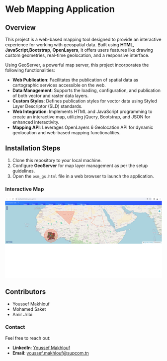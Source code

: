 # Web Mapping Application  

## Overview  
This project is a web-based mapping tool designed to provide an interactive experience for working with geospatial data. Built using **HTML**, **JavaScript**,**Bootstrap**, **OpenLayers**, it offers users features like drawing custom geometries, real-time geolocation, and a responsive interface. 

Using GeoServer, a powerful map server, this project incorporates the following functionalities:  

- **Web Publication**: Facilitates the publication of spatial data as cartographic services accessible on the web.  
- **Data Management**: Supports the loading, configuration, and publication of both vector and raster data layers.  
- **Custom Styles**: Defines publication styles for vector data using Styled Layer Descriptor (SLD) standards.  
- **Web Integration**: Implements HTML and JavaScript programming to create an interactive map, utilizing jQuery, Bootstrap, and JSON for enhanced interactivity.  
- **Mapping API**: Leverages OpenLayers 6 Geolocation API for dynamic geolocation and web-based mapping functionalities.  

## Installation Steps  
1. Clone this repository to your local machine.  
2. Configure **GeoServer** for map layer management as per the setup guidelines.  
4. Open the `osm_gs.html` file in a web browser to launch the application.  


### Interactive Map  
![Map Interface](images/Interface.png)
 



## Contributors  
- Youssef Makhlouf  
- Mohamed Saket
- Amir Jribi

### Contact  
Feel free to reach out:  
- **LinkedIn**: [Youssef Makhlouf](https://www.linkedin.com/in/youssef-makhlouf-608aa622a/)  
- **Email**: [youssef.makhlouf@supcom.tn](mailto:youssef.makhlouf@supcom.tn)  
